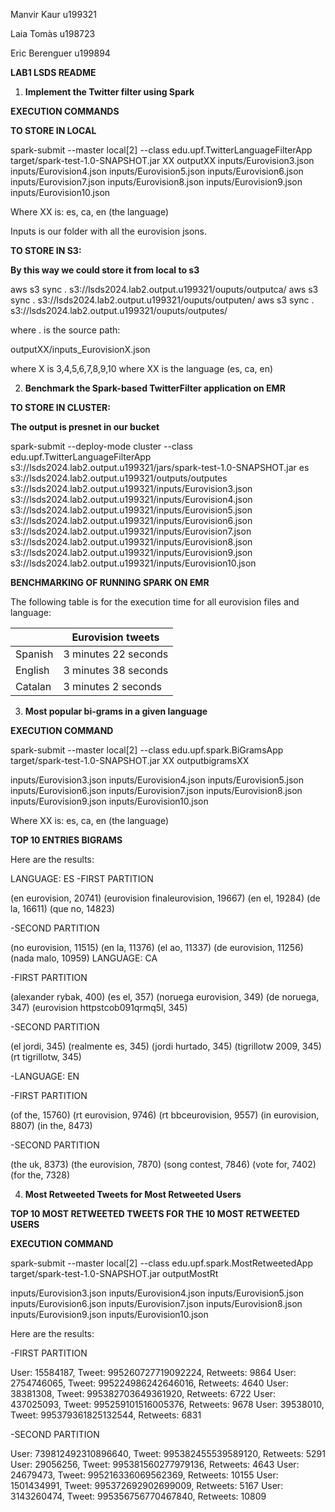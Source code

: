 Manvir Kaur u199321

Laia Tomàs u198723

Eric Berenguer u199894

**LAB1 LSDS README**

1. **Implement the Twitter filter using Spark**

**EXECUTION COMMANDS**

**TO STORE IN LOCAL**

spark-submit --master local[2] --class edu.upf.TwitterLanguageFilterApp target/spark-test-1.0-SNAPSHOT.jar XX outputXX 
inputs/Eurovision3.json
inputs/Eurovision4.json 
inputs/Eurovision5.json 
inputs/Eurovision6.json 
inputs/Eurovision7.json 
inputs/Eurovision8.json 
inputs/Eurovision9.json 
inputs/Eurovision10.json

Where XX is: es, ca, en (the language)

Inputs is our folder with all the eurovision jsons.

**TO STORE IN S3:**

**By this way we could store it from local to s3**

aws s3 sync . s3://lsds2024.lab2.output.u199321/ouputs/outputca/
aws s3 sync . s3://lsds2024.lab2.output.u199321/ouputs/outputen/
aws s3 sync . s3://lsds2024.lab2.output.u199321/ouputs/outputes/

where . is the source path:

outputXX/inputs\_EurovisionX.json

where X is 3,4,5,6,7,8,9,10 
where XX is the language (es, ca, en)


2. **Benchmark the Spark-based TwitterFilter application on EMR** 

**TO STORE IN CLUSTER:**

**The output is presnet in our bucket**

spark-submit --deploy-mode cluster --class edu.upf.TwitterLanguageFilterApp s3://lsds2024.lab2.output.u199321/jars/spark-test-1.0-SNAPSHOT.jar es s3://lsds2024.lab2.output.u199321/outputs/outputes s3://lsds2024.lab2.output.u199321/inputs/Eurovision3.json s3://lsds2024.lab2.output.u199321/inputs/Eurovision4.json s3://lsds2024.lab2.output.u199321/inputs/Eurovision5.json s3://lsds2024.lab2.output.u199321/inputs/Eurovision6.json s3://lsds2024.lab2.output.u199321/inputs/Eurovision7.json s3://lsds2024.lab2.output.u199321/inputs/Eurovision8.json s3://lsds2024.lab2.output.u199321/inputs/Eurovision9.json s3://lsds2024.lab2.output.u199321/inputs/Eurovision10.json

**BENCHMARKING OF RUNNING SPARK ON EMR**

The following table is for the execution time for all eurovision files and language:

||Eurovision tweets|
| - | - |
|Spanish|3 minutes 22 seconds|
|English|3 minutes 38 seconds|
|Catalan|3 minutes 2 seconds|



3. **Most popular bi-grams in a given language**

**EXECUTION COMMAND**

spark-submit --master local[2] --class edu.upf.spark.BiGramsApp target/spark-test-1.0-SNAPSHOT.jar XX outputbigramsXX

inputs/Eurovision3.json
inputs/Eurovision4.json 
inputs/Eurovision5.json 
inputs/Eurovision6.json 
inputs/Eurovision7.json 
inputs/Eurovision8.json 
inputs/Eurovision9.json 
inputs/Eurovision10.json

Where XX is: es, ca, en (the language)

**TOP 10 ENTRIES BIGRAMS**

Here are the results:

LANGUAGE: ES
-FIRST PARTITION

(en eurovision, 20741)
(eurovision finaleurovision, 19667)
(en el, 19284)
(de la, 16611)
(que no, 14823)

-SECOND PARTITION

(no eurovision, 11515)
(en la, 11376)
(el ao, 11337)
(de eurovision, 11256)
(nada malo, 10959)
LANGUAGE: CA

-FIRST PARTITION

(alexander rybak, 400)
(es el, 357)
(noruega eurovision, 349)
(de noruega, 347)
(eurovision httpstcob091qrmq5l, 345)

-SECOND PARTITION

(el jordi, 345)
(realmente es, 345)
(jordi hurtado, 345)
(tigrillotw 2009, 345)
(rt tigrillotw, 345)

-LANGUAGE: EN

-FIRST PARTITION

(of the, 15760)
(rt eurovision, 9746)
(rt bbceurovision, 9557)
(in eurovision, 8807)
(in the, 8473)

-SECOND PARTITION

(the uk, 8373)
(the eurovision, 7870)
(song contest, 7846)
(vote for, 7402)
(for the, 7328)


4. **Most Retweeted Tweets for Most Retweeted Users**

**TOP 10 MOST RETWEETED TWEETS FOR THE 10 MOST RETWEETED USERS**

**EXECUTION COMMAND**

spark-submit --master local[2] --class edu.upf.spark.MostRetweetedApp target/spark-test-1.0-SNAPSHOT.jar outputMostRt 

inputs/Eurovision3.json
inputs/Eurovision4.json 
inputs/Eurovision5.json 
inputs/Eurovision6.json 
inputs/Eurovision7.json 
inputs/Eurovision8.json 
inputs/Eurovision9.json 
inputs/Eurovision10.json

Here are the results:

-FIRST PARTITION

User: 15584187, Tweet: 995260727719092224, Retweets: 9864
User: 2754746065, Tweet: 995224986242646016, Retweets: 4640
User: 38381308, Tweet: 995382703649361920, Retweets: 6722
User: 437025093, Tweet: 995259101516005376, Retweets: 9678
User: 39538010, Tweet: 995379361825132544, Retweets: 6831

-SECOND PARTITION

User: 739812492310896640, Tweet: 995382455539589120, Retweets: 5291
User: 29056256, Tweet: 995381560277979136, Retweets: 4643
User: 24679473, Tweet: 995216336069562369, Retweets: 10155
User: 1501434991, Tweet: 995372692902699009, Retweets: 5167
User: 3143260474, Tweet: 995356756770467840, Retweets: 10809
